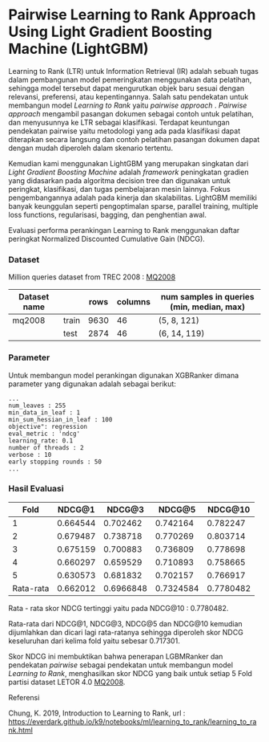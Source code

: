 # Pairwise Learning to Rank Approach Using Light Gradient Boosting Machine (LightGBM)

Learning to Rank (LTR) untuk Information Retrieval (IR) adalah sebuah tugas dalam pembangunan model pemeringkatan menggunakan data pelatihan, sehingga model tersebut dapat mengurutkan objek baru sesuai dengan relevansi, preferensi, atau kepentingannya.  Salah satu pendekatan untuk membangun model _Learning to Rank_ yaitu _pairwise approach_ . _Pairwise approach_ mengambil pasangan dokumen sebagai contoh untuk pelatihan, dan menyusunnya ke LTR sebagai klasifikasi. Terdapat keuntungan pendekatan pairwise yaitu metodologi yang ada pada klasifikasi dapat diterapkan secara langsung dan contoh pelatihan pasangan dokumen dapat dengan mudah diperoleh dalam skenario tertentu. 

Kemudian kami menggunakan LightGBM yang  merupakan singkatan dari _Light Gradient Boosting Machine_ adalah _framework_ peningkatan gradien yang didasarkan pada algoritma decision tree dan digunakan untuk peringkat, klasifikasi, dan tugas pembelajaran mesin lainnya. Fokus pengembangannya adalah pada kinerja dan skalabilitas. LightGBM memiliki banyak keunggulan seperti pengoptimalan sparse, parallel training, multiple loss functions, regularisasi, bagging, dan penghentian awal.

Evaluasi performa perankingan Learning to Rank menggunakan daftar peringkat Normalized Discounted Cumulative Gain (NDCG).


### Dataset
Million queries dataset from TREC 2008 :
[MQ2008](https://www.microsoft.com/en-us/research/project/letor-learning-rank-information-retrieval/#!letor-4-0)

| Dataset name |       | rows   | columns | num samples in queries (min, median, max) | 
|--------------|-------|--------|---------|-------------------------------------------| 
| mq2008       | train | 9630   | 46      | (5, 8, 121)                               | 
|              | test  | 2874   | 46      | (6, 14, 119)                              | 

### Parameter
Untuk membangun model perankingan digunakan XGBRanker dimana parameter yang digunakan adalah sebagai berikut:

```
...
num_leaves : 255
min_data_in_leaf : 1
min_sum_hessian_in_leaf : 100
objective": regression
eval_metric : 'ndcg'
learning_rate: 0.1
number of threads : 2
verbose : 10
early stopping rounds : 50
...
```

### Hasil Evaluasi 

|Fold | NDCG@1 | NDCG@3 | NDCG@5 | NDCG@10 |
|-----|-------------|-------------|-------------|-------------|
|  1  | 0.664544    | 0.702462     | 0.742164    | 0.782247    |
|  2  | 0.679487    | 0.738718    | 0.770269    | 0.803714    |
|  3  | 0.675159    | 0.700883	  | 0.736809    | 0.778698    |
|  4  | 0.660297    | 0.659529    | 0.710893    | 0.758665    | 
|  5  | 0.630573	  | 0.681832    | 0.702157    | 0.766917    | 
|  Rata-rata | 0.662012	  | 0.6966848    | 0.7324584    | 0.7780482    | 

Rata - rata skor NDCG tertinggi yaitu pada NDCG@10 : 0.7780482.

Rata-rata dari  NDCG@1, NDCG@3, NDCG@5 dan NDCG@10  kemudian dijumlahkan dan dicari lagi rata-ratanya sehingga diperoleh skor NDCG keseluruhan dari kelima fold yaitu 
sebesar 0.717301.

Skor NDCG ini membuktikan bahwa penerapan LGBMRanker dan pendekatan _pairwise_ sebagai pendekatan untuk membangun model _Learning to Rank_, menghasilkan skor NDCG yang baik untuk setiap 5 Fold partisi dataset LETOR 4.0 [MQ2008](https://www.microsoft.com/en-us/research/project/letor-learning-rank-information-retrieval/#!letor-4-0).


Referensi 

Chung, K. 2019, Introduction to Learning to Rank, url : https://everdark.github.io/k9/notebooks/ml/learning_to_rank/learning_to_rank.html

